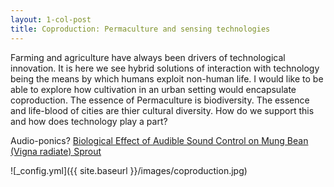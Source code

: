 ```yaml
---
layout: 1-col-post
title: Coproduction: Permaculture and sensing technologies
---
```


Farming and agriculture have always been drivers of technological innovation. It is here we see hybrid solutions of interaction with technology 
being the means by which humans exploit non-human life. I would like to be able to explore how cultivation in an urban 
setting would encapsulate coproduction. The essence of Permaculture is biodiversity. The essence and life-blood of cities are 
thier cultural diversity. How do we support this and how does technology play a part?

Audio-ponics? [Biological Effect of Audible Sound Control on Mung Bean (Vigna radiate) Sprout](https://www.ncbi.nlm.nih.gov/pmc/articles/PMC4142149/)

![_config.yml]({{ site.baseurl }}/images/coproduction.jpg)
